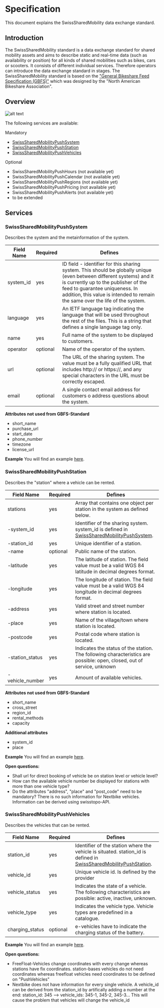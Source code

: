 # Specification
This document explains the SwissSharedMobility data exchange standard.

## Introduction
The SwissSharedMobility standard is a data exchange standard for shared mobility assets and aims to describe static and real-time data (such as availability or position) for all kinds of shared mobilities such as bikes, cars or scooters. It consists of different individual services. Therefore operators can introduce the data exchange standard in stages. The SwissSharedMobility standard is based on the ["General Bikeshare Feed Specification (GBFS)"](https://github.com/NABSA/gbfs/blob/master/README.md) which was designed by the "North American Bikeshare Association".

## Overview
![alt text](https://github.com/SFOE/SwissSharedMobility/blob/master/images/SwissSharedMobility_overview.png)

The following services are available:

Mandatory
 * [SwissSharedMobilityPushSystem](https://github.com/SFOE/SwissSharedMobility/blob/master/Specification.md#swisssharedmobilitypushsystem)
 * [SwissSharedMobilityPushStation](https://github.com/SFOE/SwissSharedMobility/blob/master/Specification.md#swisssharedmobilitypushstation)
 * [SwissSharedMobilityPushVehicles](https://github.com/SFOE/SwissSharedMobility/blob/master/Specification.md#swisssharedmobilitypushvehicles)

Optional
* SwissSharedMobilityPushHours (not available yet)
* SwissSharedMobilityPushCalendar (not available yet)
* SwissSharedMobilityPushRegions (not available yet)
* SwissSharedMobilityPushPricing (not available yet)
* SwissSharedMobilityPushAlerts (not available yet)
* to be extended

## Services

### SwissSharedMobilityPushSystem
Describes the system and the metainformation of the system.

| Field Name  | Required | Defines|
| ------------- | ------------- | --- |
| system_id  | yes |  ID field - identifier for this sharing system. This should be globally unique (even between different systems) and it is currently up to the publisher of the feed to guarantee uniqueness. In addition, this value is intended to remain the same over the life of the system. | 
| language |  yes | An IETF language tag indicating the language that will be used throughout the rest of the files. This is a string that defines a single language tag only. | 
| name  | yes  |  	Full name of the system to be displayed to customers. | 
| operator |  optional | Name of the operator of the system. |
| url | optional | The URL of the sharing system. The value must be a fully qualified URL that includes http:// or https://, and any special characters in the URL must be correctly escaped. |
| email | optional | A single contact email address for customers o address questions about the system. |

**Attributes not used from GBFS-Standard**
 * short_name
 * purchase_url
 * start_date
 * phone_number
 * timezone
 * license_url
 
 **Example**
 You will find an example [here](https://github.com/SFOE/SwissSharedMobility/blob/master/Json/SwissSharedMobilityPushSystem.json).
 

 
### SwissSharedMobilityPushStation
Describes the "station" where a vehicle can be rented.


| Field Name  | Required | Defines|
| ------------- | ------------- | --- |
| stations | yes | Array that contains one object per station in the system as defined below. |
| -system_id | yes | Identifier of the sharing system. system_id is defined in [SwissSharedMobilityPushSystem](https://github.com/SFOE/SwissSharedMobility/blob/master/Specification.md#swisssharedmobilitypushsystem).
| -station_id | yes | Unique identifier of a station. |
| -name | optional | Public name of the station. |
| -latitude | yes | The latitude of station. The field value must be a valid WGS 84 latitude in decimal degrees format. |
| -longitude | yes | The longitude of station. The field value must be a valid WGS 84 longitude in decimal degrees format. |
| -address | yes | Valid street and street number where station is located. |
| -place | yes | Name of the village/town where station is located. |
| -postcode | yes | Postal code where station is located. |
| -station_status | yes | Indicates the status of the station. The following characteristics are possible: open, closed, out of service, unknown |
| - vehicle_number | yes | Amount of available vehicles. |



**Attributes not used from GBFS-Standard**
 * short_name
 * cross_street
 * region_id
 * rental_methods
 * capacity
 
 **Additional attributes**
 * system_id
 * place
 
  
 **Example**
 You will find an example [here](https://github.com/SFOE/SwissSharedMobility/blob/master/Json/SwissSharedMobilityPushStation.json).
 
 
 **Open questions:**
 * Shall url for direct booking of vehicle be on station level or vehicle level?
 * How can the available vehicle number be displayed for stations with more than one vehicle type?
 * Do the attributes "address", "place" and "post_code" need to be mandatory? There is no such information for Nextbike vehicles. Information can be derived using swisstopo-API.
 
 
 ### SwissSharedMobilityPushVehicles
Describes the vehicles that can be rented.
 
| Field Name  | Required | Defines|
| ------------- | ------------- | --- |
| station_id | yes | Identifier of the station where the vehicle is situated. station_id is defined in [SwissSharedMobilityPushStation](https://github.com/SFOE/SwissSharedMobility/blob/master/Specification.md#swisssharedmobilitypushstation).
| vehicle_id | yes | Unique vehicle id. Is defined by the provider|
| vehicle_status | yes | Indicates the state of a vehicle. The following characteristics are possible: active, inactive, unknown. |
| vehicle_type | yes | Indicates the vehicle type. Vehicle types are predefined in a catalogue. |
| charging_status | optional | e-vehicles have to indicate the charging status of the battery. |


 **Example**
 You will find an example [here](
https://github.com/SFOE/SwissSharedMobility/blob/master/Json/SwissSharedMobilityPushVehicles.json).


**Open questions:**
* FreeFloat-Vehicles change coordinates with every change whereas stations have fix coordinates. station-bases vehicles do not need coordinates whereas freefloat vehicles need coordinates to be defined on "PushVehicles"
* Nextbike does not have information for every single vehicle. A vehicle_id can be derived from the station_id by artifically adding a number at the end:
station_id: 345 --> vehicle_ids: 345-1, 345-2, 345-3... This will cause the problem that vehicles will change the vehicle_id
